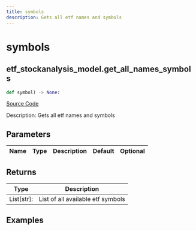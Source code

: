 ```yaml
---
title: symbols
description: Gets all etf names and symbols
---
```

# symbols

## etf_stockanalysis_model.get_all_names_symbols

```python
def symbol) -> None:
```
[Source Code](https://github.com/OpenBB-finance/OpenBBTerminal/tree/main/openbb_terminal/etf/stockanalysis_model.py#L18)

Description: Gets all etf names and symbols

## Parameters

| Name | Type | Description | Default | Optional |
| ---- | ---- | ----------- | ------- | -------- |

## Returns

| Type | Description |
| ---- | ----------- |
| List[str]: | List of all available etf symbols |

## Examples

